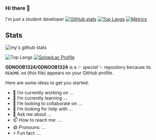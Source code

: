 ### Hi there 👋

I'm just a student developer
[![GitHub stats](https://github-readme-stats.vercel.app/api?username=GDNOOB1324)](https://github.com/anuraghazra/github-readme-stats)
[![Top Langs](https://github-readme-stats.vercel.app/api/top-langs/?username=GDNOOB1324&layout=compact)](https://github.com/anuraghazra/github-readme-stats)
[![Metrics](github-metrics.svg)](https://github.com/GDNOOB1324)

## Stats

![my's github stats](https://github-readme-stats.vercel.app/api?username=choshinyoung&theme=dark)

![Top Langs](https://github-readme-stats.vercel.app/api/top-langs/?username=choshinyoung&layout=compact&theme=dark)
[![Solved.ac Profile](http://mazassumnida.wtf/api/v2/generate_badge?boj=choshinyoung)](https://solved.ac/choshinyoung/)

**GDNOOB1324/GDNOOB1324** is a ✨ _special_ ✨ repository because its `README.md` (this file) appears on your GitHub profile.



Here are some ideas to get you started:

- 🔭 I’m currently working on ...
- 🌱 I’m currently learning ...
- 👯 I’m looking to collaborate on ...
- 🤔 I’m looking for help with ...
- 💬 Ask me about ...
- 📫 How to reach me: ...
- 😄 Pronouns: ...
- ⚡ Fun fact: ...

